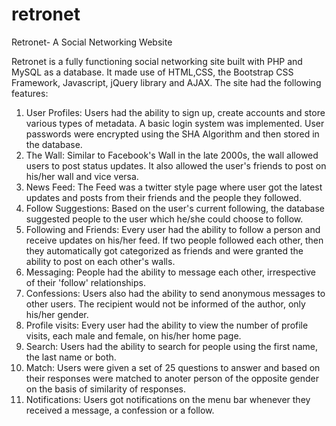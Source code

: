 # retronet
Retronet- A Social Networking Website

Retronet is a fully functioning social networking site built with PHP and MySQL as a database. It made use of HTML,CSS, the Bootstrap CSS Framework, Javascript, jQuery library and AJAX. The site had the following features:
1. User Profiles: Users had the ability to sign up, create accounts and store various types of metadata. A basic login system was implemented. User passwords were encrypted using the SHA Algorithm and then stored in the database.
2. The Wall: Similar to Facebook's Wall in the late 2000s, the wall allowed users to post status updates. It also allowed the user's friends to post on his/her wall and vice versa.
3. News Feed: The Feed was a twitter style page where user got the latest updates and posts from their friends and the people they followed.
4. Follow Suggestions: Based on the user's current following, the database suggested people to the user which he/she could choose to follow.
5. Following and Friends: Every user had the ability to follow a person and receive updates on his/her feed. If two people followed each other, then they automatically got categorized as friends and were granted the ability to post on each other's walls.
6. Messaging: People had the ability to message each other, irrespective of their 'follow' relationships.
7. Confessions: Users also had the ability to send anonymous messages to other users. The recipient would not be informed of the author, only his/her gender.
8. Profile visits: Every user had the ability to view the number of profile visits, each male and female, on his/her home page.
9. Search: Users had the ability to search for people using the first name, the last name or both.
10. Match: Users were given a set of 25 questions to answer and based on their responses were matched to anoter person of the opposite gender on the basis of similarity of responses.
11. Notifications: Users got notifications on the menu bar whenever they received a message, a confession or a follow.
